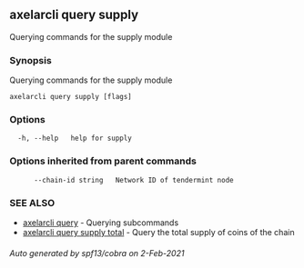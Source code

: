 ## axelarcli query supply

Querying commands for the supply module

### Synopsis

Querying commands for the supply module

```
axelarcli query supply [flags]
```

### Options

```
  -h, --help   help for supply
```

### Options inherited from parent commands

```
      --chain-id string   Network ID of tendermint node
```

### SEE ALSO

- [axelarcli query](axelarcli_query.md)	 - Querying subcommands
- [axelarcli query supply total](axelarcli_query_supply_total.md)	 - Query the total supply of coins of the chain

###### Auto generated by spf13/cobra on 2-Feb-2021
